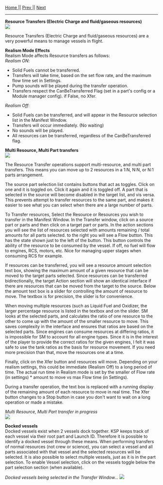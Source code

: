 [Home ](https://github.com/PapaJoesSoup/ShipManifest/wiki)|| [Prev ](https://github.com/PapaJoesSoup/ShipManifest/wiki/2.2-Science-Transfers) || [Next](https://github.com/PapaJoesSoup/ShipManifest/wiki/3.0-Configuration-File)
***
**Resource Transfers (Electric Charge and fluid/gaseous resources)**  
![](http://i.imgur.com/nbudphN.png)

Resource Transfers (Electric Charge and fluid/gaseous resources) are a very powerful means to manage vessels in flight.

**Realism Mode Effects**  
Realism Mode affects Resource transfers as follows:  
_Realism ON_:  
* Solid Fuels cannot be transferred.
* Transfers will take time, based on the set flow rate, and the maximum flow time set in Settings.
* Pump sounds will be played during the transfer operation.
* Transfers respect the CanBeTransferred Flag (set in a part's config or a Module manager config).  if False, no Xfer.

_Realism Off_:  
* Solid Fuels can be transferred, and will appear in the Resource selection list in the Manifest Window.
* Transfers will occur immediately. (No waiting)
* No sounds will be played.
* All resources can be transferred, regardless of the CanBeTransferred flag.

**Multi Resource, Multi Part transfers**  
![](http://i.imgur.com/LdqDtfl.png)

The Resource Transfer operations support multi-resource, and multi part transfers.   This means you can move up to 2 resources in a 1:N, N:N, or N:1 parts arrangement.

The source part selection list contains buttons that act as toggles.   Click on one and it is toggled on.  Click it again and it is toggled off.  A part that is selected in the source will become disabled in the target list, and vis versa.  This prevents attempt to transfer resources to the same part, and makes it easier to see what you can select when there are a large number of parts.

To Transfer resources, Select the Resource or Resources you wish to transfer in the Manifest Window.  In the Transfer window, click on a source part or parts and then click on a target part or parts. In the action sections you will see the list of resources selected with amounts remaining / total amounts for all parts selected. to the right you will see a Flow button.  This has the state shown just to the left of the button.  This button controls the ability of the resource to be consumed by the vessel.  If off, no fuel will flow to engines, RCS, motors, etc.  Nice for managing upper stages when consuming RCS for example. 

If resources can be transferred, you will see a resource amount selection text box, showing the maximum amount of a given resource that can be moved to the target parts selected. Since resources can be transferred bidirectionally, the target Action section will show an identical interface if there are resources that can be moved from the target to the source.  Below the amount text box is a slider for controlling the amount of resource to move.  The textbox is for precision, the slider is for convenience.

When moving multiple resources (such as Liquid Fuel and Oxidizer, the larger percentage resource is listed in the textbox and on the slider.  SM looks at the selected parts, and calculates the ratio of one resource to the other to come up with the amount of the smaller resource to move.  This saves complexity in the interface and ensures that ratios are based on the selected parts.  Since engines can consume resources at differing ratios, it is impossible for SM to account for all engine types.  Since it is in the interest of the player to provide the correct ratios for the given engines, I felt it was safe to use the tank ratios as the basis for resource movement.  If you need more precision than that, move the resources one at a time.

Finally, click on the Xfer button and resources will move.  Depending on your realism settings, this could be immediate (Realism Off) to a long period of time.  The actual run time in Realism mode is set by the smaller of Flow rate (in settings) * amount to move vs max Flow time (in Settings).

During a transfer operation, the text box is replaced with a running display of the remaining amount of each resource to move in real time.  The Xfer button changes to a Stop button in case you don't want to wait on a long operation or made a mistake.

_Multi Resource, Multi Part transfer in progress_  
![](http://i.imgur.com/M5JpIs4.png)

**Docked vessels**  
Docked vessels exist when 2 vessels dock together.  KSP keeps track of each vessel via their root part and Launch ID.  Therefore it is possible to identify a docked vessel through these means.  When performing transfers of normal resources (not crew or science), you can select a vessel and all parts associated with that vessel and the selected resources will be selected.  It is also possible to select multiple vessels, just as it is in the part selection.   To enable Vessel selection, click on the vessels toggle below the part selection section (when available).

_Docked vessels being selected in the Transfer Window..._
![](http://i.imgur.com/k0KkMl8.png)
